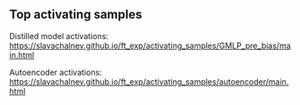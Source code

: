 ## Top activating samples

Distilled model activations:
https://slavachalnev.github.io/ft_exp/activating_samples/GMLP_pre_bias/main.html

Autoencoder activations:
https://slavachalnev.github.io/ft_exp/activating_samples/autoencoder/main.html

